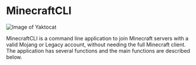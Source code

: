 # MinecraftCLI

![Image of Yaktocat](https://github.com/major-leopard/MinecraftCLI/blob/master/MinecraftCLI_icon.png)

MinecraftCLI is a command line application to join Minecraft servers with a valid Mojang or Legacy account, without needing the full Minecraft client. The application has several functions and the main functions are described below.

